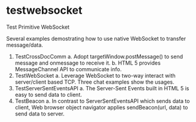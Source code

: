 # testwebsocket
Test Primitive WebSocket

Several examples demostrating how to use native WebSocket to transfer message/data.

1. TestCrossDocComm
  a. Adopt targetWindow.postMessage() to send message and onmessage to receive it.
  b. HTML 5 provides MessageChannel API to communicate info.
2. TestWebSocket
  a. Leverage WebSocket to two-way interact with server/client based TCP. Three chat examples show the usages. 
3. TestServerSentEventsAPI
  a. The Server-Sent Events built in HTML 5 is easy to send data to client.
4. TestBeacon
  a. In contrast to ServerSentEventsAPI which sends data to client, Web browser object navigator applies sendBeacon(url, data) to send data to server.
